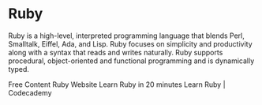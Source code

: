# Ruby

Ruby is a high-level, interpreted programming language that blends Perl, Smalltalk, Eiffel, Ada, and Lisp. Ruby focuses on simplicity and productivity along with a syntax that reads and writes naturally. Ruby supports procedural, object-oriented and functional programming and is dynamically typed.

<ResourceGroupTitle>Free Content</ResourceGroupTitle>
<BadgeLink colorScheme='blue' badgeText='Ruby Website' href='https://www.ruby-lang.org/en/'>Ruby Website</BadgeLink>
<BadgeLink badgeText='Course' colorScheme='green' href='https://www.ruby-lang.org/en/documentation/quickstart/'>Learn Ruby in 20 minutes</BadgeLink>
<BadgeLink badgeText='Course' colorScheme='green' href='https://www.codecademy.com/learn/learn-ruby'>Learn Ruby | Codecademy</BadgeLink>
